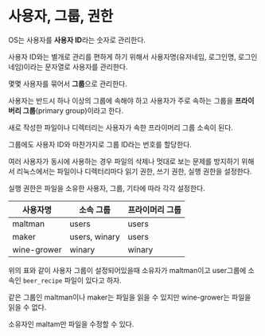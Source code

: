 # 사용자, 그룹, 권한

OS는 사용자를 **사용자 ID**라는 숫자로 관리한다.

사용자 ID와는 별개로 관리를 편하게 하기 위해서 사용자명(유저네임, 로그인명, 로그인네임)이라는 문자열로 사용자를 관리한다.



몇몇 사용자를 묶어서 **그룹**으로 관리한다.

사용자는 반드시 하나 이상의 그룹에 속해야 하고 사용자가 주로 속하는 그룹을 **프라이버리 그룹**(primary group)이라고 한다.

새로 작성한 파일이나 디렉터리는 사용자가 속한 프라이머리 그룹 소속이 된다.

그룹에도 사용자 ID와 마찬가지로 그룹 ID라는 번호를 할당한다.



여러 사용자가 동시에 사용하는 경우 파일의 삭제나 멋대로 보는 문제를 방지하기 위해서 리눅스에서는 파일이나 디렉터리마다 읽기 권한, 쓰기 권한, 실행 권한을 설정한다.

실행 권한은 파일을 소유한 사용자, 그룹, 기타에 따라 각각 설정한다.



| 사용자명    | 소속 그룹     | 프라이머리 그룹 |
| ----------- | ------------- | --------------- |
| maltman     | users         | users           |
| maker       | users, winary | users           |
| wine-grower | winary        | winary          |



위의 표와 같이 사용자 그룹이 설정되어있을때 소유자가 maltman이고 user그룹에 소속인 `beer_recipe` 파일이 있다고 하자.

같은 그룹인 maltman이나 maker는 파일을 읽을 수 있지만 wine-grower는 파일을 읽을 수 없다.

소유자인 maltam만 파일을 수정할 수 있다.